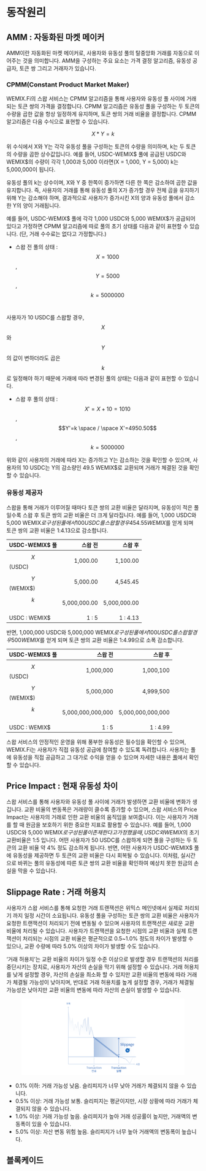 # 동작원리

## AMM : 자동화된 마켓 메이커

AMM이란 자동화된 마켓 메이커로, 사용자와 유동성 풀의 탈중앙화 거래를 자동으로 이어주는 것을 의미합니다. AMM을 구성하는 주요 요소는 가격 결정 알고리즘, 유동성 공급자, 토큰 쌍 그리고 거래자가 있습니다.

### CPMM(Constant Product Market Maker)

WEMIX.Fi의 스왑 서비스는 CPMM 알고리즘을 통해 사용자와 유동성 풀 사이에 거래되는 토큰 쌍의 가격을 결정합니다. CPMM 알고리즘은 유동성 풀을 구성하는 두 토큰의 수량을 곱한 값을 항상 일정하게 유지하며, 토큰 쌍의 거래 비율을 결정합니다. CPMM 알고리즘은 다음 수식으로 표현할 수 있습니다.

$$
X * Y = k
$$

위 수식에서 X와 Y는 각각 유동성 풀을 구성하는 토큰의 수량을 의미하며, k는 두 토큰의 수량을 곱한 상수값입니다. 예를 들어, USDC-WEMIX$ 풀에 공급된 USDC와 WEMIX$의 수량이 각각 1,000과 5,000 이라면(X = 1,000, Y = 5,000) k는 5,000,000이 됩니다.

유동성 풀의 k는 상수이며, X와 Y 중 한쪽이 증가하면 다른 한 쪽은 감소하여 곱한 값을 유지합니다. 즉, 사용자의 거래를 통해 유동성 풀의 X가 증가할 경우 전체 곱을 유지하기 위해 Y는 감소해야 하며, 결과적으로 사용자가 증가시킨 X의 양과 유동성 풀에서 감소한 Y의 양이 거래됩니다.

예를 들어, USDC-WEMIX$ 풀에 각각 1,000 USDC와 5,000 WEMIX$가 공급되어 있다고 가정하면 CPMM 알고리즘에 따로 풀의 초기 상태를 다음과 같이 표현할 수 있습니다. (단, 거래 수수료는 없다고 가정합니다.)

* 스왑 전 풀의 상태 : $$X=1000$$, $$Y=5000$$​, $$k=5000000$$​

사용자가 10 USDC를 스왑할 경우, $$X$$와 $$Y$$의 값이 변하더라도 곱은 $$k$$로 일정해야 하기 때문에 거래에 따라 변경된 풀의 상태는 다음과 같이 표현할 수 있습니다.

* 스왑 후 풀의 상태 : $$X'=X+10=1010$$​, $$Y'=k \space / \space X'=4950.50$$, $$k=5000000$$

위와 같이 사용자의 거래에 따라 X는 증가하고 Y는 감소하는 것을 확인할 수 있으며, 사용자의 10 USDC는 Y의 감소량인 49.5 WEMIX$로 교환되며 거래가 체결된 것을 확인할 수 있습니다.

### 유동성 제공자

스왑을 통해 거래가 이루어질 때마다 토큰 쌍의 교환 비율은 달라지며, 유동성이 적은 풀일수록 스왑 후 토큰 쌍의 교환 비율은 더 크게 달라집니다. 예를 들어, 1,000 USDC와 5,000 WEMIX$로 구성된 풀에서 100 USDC를 스왑할 경우 454.55 WEMIX$를 얻게 되며 토큰 쌍의 교환 비율은 1:4.13으로 감소합니다.

| USDC-WEMIX$ 풀 |         스왑 전 |         스왑 후 |
| ------------- | -----------: | -----------: |
| $$X$$(USDC)   |     1,000.00 |     1,100.00 |
| $$Y$$(WEMIX$) |     5,000.00 |     4,545.45 |
| $$k$$​        | 5,000,000.00 | 5,000,000.00 |
| USDC : WEMIX$ |        1 : 5 |     1 : 4.13 |

반면, 1,000,000 USDC와 5,000,000 WEMIX$로 구성된 풀에서 100 USDC를 스왑할 경우 500 WEMIX$를 얻게 되며 토큰 쌍의 교환 비율은 1:4.99으로 소폭 감소합니다.

| USDC-WEMIX$ 풀  |              스왑 전 |              스왑 후 |
| -------------- | ----------------: | ----------------: |
| $$X$$​(USDC)   |         1,000,000 |         1,000,100 |
| $$Y$$​(WEMIX$) |         5,000,000 |         4,999,500 |
| $$k$$​         | 5,000,000,000,000 | 5,000,000,000,000 |
| USDC : WEMIX$  |             1 : 5 |          1 : 4.99 |

스왑 서비스의 안정적인 운영을 위해 풍부한 유동성은 필수임을 확인할 수 있으며, WEMIX.Fi는 사용자가 직접 유동성 공급에 참여할 수 있도록 독려합니다. 사용자는 풀에 유동성을 직접 공급하고 그 대가로 수익을 얻을 수 있으며 자세한 내용은 [풀](../Pool/)에서 확인할 수 있습니다.

## Price Impact : 현재 유동성 차이

스왑 서비스를 통해 사용자와 유동성 풀 사이에 거래가 발생하면 교환 비율에 변화가 생깁니다. 교환 비율의 변동폭은 거래량이 클수록 증가할 수 있으며, 스왑 서비스의 Price Impact는 사용자의 거래로 인한 교환 비율의 움직임을 보여줍니다. 이는 사용자가 거래를 할 때 원금을 보호하기 위한 중요한 지표로 활용할 수 있습니다. 예를 들어, 1,000 USDC와 5,000 WEMIX$로 구성된 풀이 존재한다고 가정했을 때, USDC와 WEMIX$의 초기 교환비율은 1:5 입니다. 어떤 사용자가 50 USDC를 스왑하게 되면 풀을 구성하는 두 토큰의 교환 비율 약 4% 정도 감소하게 됩니다. 반면, 어떤 사용자가 USDC-WEMIX$ 풀에 유동성을 제공하면 두 토큰의 교환 비율은 다시 회복될 수 있습니다. 이처럼, 실시간으로 바뀌는 풀의 유동성에 따른 토큰 쌍의 교환 비율을 확인하여 예상치 못한 원금의 손실을 막을 수 있습니다.

## Slippage Rate : 거래 허용치

사용자가 스왑 서비스를 통해 요청한 거래 트랜잭션은 위믹스 메인넷에서 실제로 처리되기 까지 일정 시간이 소요됩니다. 유동성 풀을 구성하는 토큰 쌍의 교환 비율은 사용자가 요청한 트랜잭션이 처리되기 전에 변동될 수 있으며 사용자의 트랜잭션은 새로운 교환 비율에 처리될 수 있습니다. 사용자가 트랜잭션을 요청한 시점의 교환 비율과 실제 트랜잭션이 처리되는 시점의 교환 비율은 평균적으로 0.5\~1.0% 정도의 차이가 발생할 수 있으나, 교환 수량에 따라 5.0% 이상의 차이가 발생할 수도 있습니다.

‘거래 허용치’는 교환 비율의 차이가 일정 수준 이상으로 발생할 경우 트랜잭션의 처리를 중단시키는 장치로, 사용자가 자산의 손실을 막기 위해 설정할 수 있습니다. 거래 허용치를 낮게 설정할 경우, 자산의 손실을 최소화 할 수 있지만 교환 비율의 변동에 따라 거래가 체결될 가능성이 낮아지며, 반대로 거래 허용치를 높게 설정할 경우, 거래가 체결될 가능성은 낮아지만 교환 비율의 변동에 따라 자산의 손실이 발생할 수 있습니다.

<figure><img src="../../.gitbook/assets/05_Slippage.png" alt=""><figcaption></figcaption></figure>

* 0.1% 이하: 거래 가능성 낮음. 슬리피지가 너무 낮아 거래가 체결되지 않을 수 있습니다.
* 0.5% 이상: 거래 가능성 보통. 슬리피지는 평균이지만, 시장 상황에 따라 거래가 체결되지 않을 수 있습니다.
* 1.0% 이상: 거래 가능성 높음. 슬리피지가 높아 거래 성공률이 높지만, 거래액의 변동폭이 있을 수 있습니다.
* 5.0% 이상: 자산 변동 위험 높음. 슬리피지가 너무 높아 거래액의 변동폭이 높습니다.

## 블록케이드
